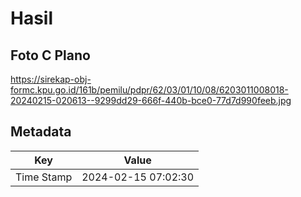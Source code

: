 # Hasil

## Foto C Plano

https://sirekap-obj-formc.kpu.go.id/161b/pemilu/pdpr/62/03/01/10/08/6203011008018-20240215-020613--9299dd29-666f-440b-bce0-77d7d990feeb.jpg


## Metadata

| Key        | Value               |
| ---------- | ------------------- |
| Time Stamp | 2024-02-15 07:02:30 |



